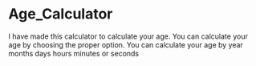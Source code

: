 # Age_Calculator
I have made this calculator to calculate your age. You can calculate your age by choosing the proper option. You can calculate your age by year months days hours minutes or seconds   
